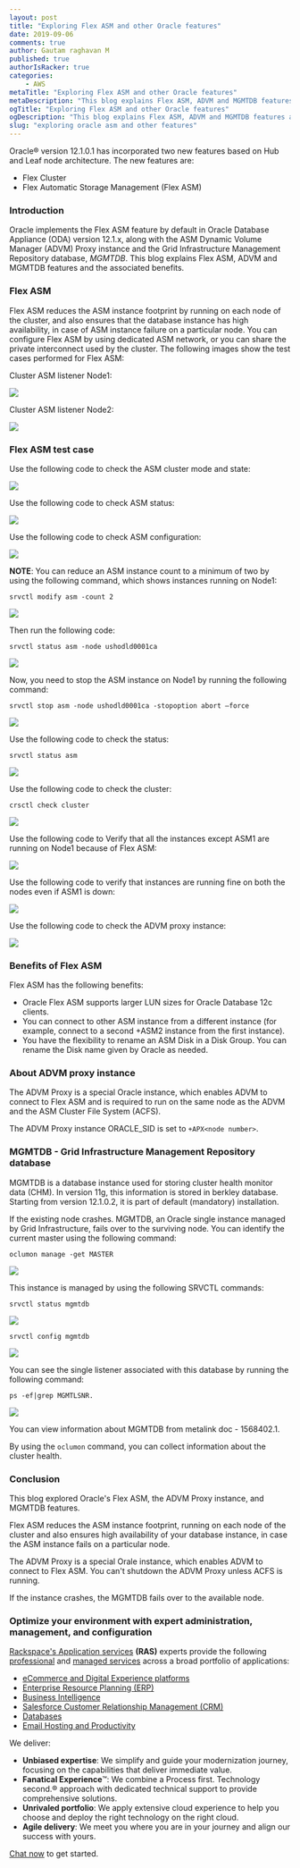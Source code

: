 ```yaml
---
layout: post
title: "Exploring Flex ASM and other Oracle features"
date: 2019-09-06
comments: true
author: Gautam raghavan M
published: true
authorIsRacker: true
categories:
    - AWS
metaTitle: "Exploring Flex ASM and other Oracle features"
metaDescription: "This blog explains Flex ASM, ADVM and MGMTDB features and the associated benefits."
ogTitle: "Exploring Flex ASM and other Oracle features"
ogDescription: "This blog explains Flex ASM, ADVM and MGMTDB features and the associated benefits."
slug: "exploring oracle asm and other features" 
---
```


Oracle&reg; version 12.1.0.1 has incorporated two new features based on Hub and Leaf
node architecture. The new features are:

-	Flex Cluster
-	Flex Automatic Storage Management (Flex ASM)

<!--more-->

### Introduction

Oracle implements the Flex ASM feature by default in Oracle Database Appliance
(ODA) version 12.1.x, along with the ASM Dynamic Volume Manager (ADVM) Proxy
instance and the Grid Infrastructure Management Repository database, *MGMTDB*.
This blog explains Flex ASM, ADVM and MGMTDB features and the associated
benefits.

### Flex ASM

Flex ASM reduces the ASM instance footprint by running on each node of the
cluster, and also ensures that the database instance has high availability, in
case of ASM instance failure on a particular node. You can configure Flex ASM
by using dedicated ASM network, or you can share the private interconnect used
by the cluster. The following images show the test cases performed for Flex ASM:

Cluster ASM listener Node1:

![](Picture1.png)

Cluster ASM listener Node2:

![](Picture2.png)

### Flex ASM test case

Use the following code to check the ASM cluster mode and state:

![](Picture3.png)

Use the following code to check ASM status:

![](Picture4.png)

Use the following code to check ASM configuration:

![](Picture5.png)

**NOTE**: You can reduce an ASM instance count to a minimum of two by using the
following command, which shows instances running on Node1:

    srvctl modify asm -count 2

![](Picture6.png)

Then run the following code:

    srvctl status asm -node ushodld0001ca

![](Picture7.png)

Now, you need to stop the ASM instance on Node1 by running the following command:

    srvctl stop asm -node ushodld0001ca -stopoption abort –force

![](Picture8.png)

Use the following code to check the status:

    srvctl status asm

![](Picture9.png)

Use the following code to check the cluster:

    crsctl check cluster

![](Picture10.png)



Use the following code to Verify that all the instances except ASM1 are running
on Node1 because of Flex ASM:

![](Picture11.png)

Use the following code to verify that instances are running fine on both the
nodes even if ASM1 is down:

![](Picture12.png)

Use the following code to check the ADVM proxy instance:

![](Picture13.png)

### Benefits of Flex ASM

Flex ASM has the following benefits:

-	Oracle Flex ASM supports larger LUN sizes for Oracle Database 12c clients.
-	You can connect to other ASM instance from a different instance (for example,
   connect to a second +ASM2 instance from the first instance).
-	You have the flexibility to rename an ASM Disk in a Disk Group. You can
   rename the Disk name given by Oracle as needed.

### About ADVM proxy instance

The ADVM Proxy is a special Oracle instance, which enables ADVM to connect to
Flex ASM and is required to run on the same node as the ADVM and the ASM Cluster
File System (ACFS).

The ADVM Proxy instance ORACLE_SID is set to `+APX<node number>`.

### MGMTDB - Grid Infrastructure Management Repository database

MGMTDB is a database instance used for storing cluster health monitor data (CHM).
In version 11g, this information is stored in berkley database. Starting from
version 12.1.0.2, it is part of default (mandatory) installation.

If the existing node crashes. MGMTDB, an Oracle single instance managed by Grid
Infrastructure, fails over to the surviving node. You can identify the current
master using the following command:

    oclumon manage -get MASTER

![](Picture14.png)

This instance is managed by using the following SRVCTL commands:

    srvctl status mgmtdb

![](Picture15.png)

    srvctl config mgmtdb

![](Picture16.png)


You can see the single listener associated with this database by running the
following command:

    ps -ef|grep MGMTLSNR.

![](Picture17.png)

You can view information about MGMTDB from metalink doc - 1568402.1.

By using the `oclumon` command, you can collect information about the cluster
health.

### Conclusion

This blog explored Oracle's Flex ASM, the ADVM Proxy instance, and MGMTDB
features.

Flex ASM reduces the ASM instance footprint, running on each node of the
cluster and also ensures high availability of your database instance, in case
the ASM instance fails on a particular node.

The ADVM Proxy is a special Orale instance, which enables ADVM to connect to
Flex ASM. You can't shutdown the ADVM Proxy unless ACFS is running.

If the instance crashes, the MGMTDB fails over to the available node.


### Optimize your environment with expert administration, management, and configuration

[Rackspace's Application services](https://www.rackspace.com/application-management/managed-services)
**(RAS)** experts provide the following [professional](https://www.rackspace.com/application-management/professional-services)
and
[managed services](https://www.rackspace.com/application-management/managed-services) across
a broad portfolio of applications:

- [eCommerce and Digital Experience platforms](https://www.rackspace.com/ecommerce-digital-experience)
- [Enterprise Resource Planning (ERP)](https://www.rackspace.com/erp)
- [Business Intelligence](https://www.rackspace.com/business-intelligence)
- [Salesforce Customer Relationship Management (CRM)](https://www.rackspace.com/salesforce-managed-services)
- [Databases](https://www.rackspace.com/dba-services)
- [Email Hosting and Productivity](https://www.rackspace.com/email-hosting)

We deliver:

- **Unbiased expertise**: We simplify and guide your modernization journey,
focusing on the capabilities that deliver immediate value.
- **Fanatical Experience**&trade;: We combine a Process first. Technology second.&reg;
approach with dedicated technical support to provide comprehensive solutions.
- **Unrivaled portfolio**: We apply extensive cloud experience to help you
choose and deploy the right technology on the right cloud.
- **Agile delivery**: We meet you where you are in your journey and align
our success with yours.

[Chat now](https://www.rackspace.com/#chat) to get started.

